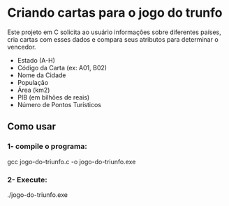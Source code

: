 # Criando cartas para o jogo do trunfo

Este projeto em C solicita ao usuário informações sobre diferentes países, cria cartas com esses dados e compara seus atributos para determinar o vencedor.

- Estado (A-H)  
- Código da Carta (ex: A01, B02)  
- Nome da Cidade  
- População  
- Área (km2)  
- PIB (em bilhões de reais)  
- Número de Pontos Turísticos  

## Como usar 
### 1- compile o programa:

gcc jogo-do-triunfo.c -o jogo-do-triunfo.exe

### 2- Execute: 

./jogo-do-triunfo.exe

&nbsp;
&nbsp;


